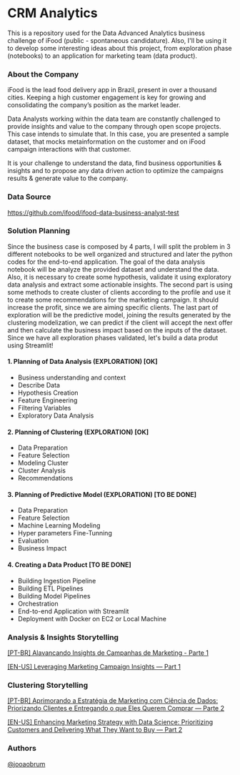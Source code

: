#  CRM Analytics
This is a repository used for the Data Advanced Analytics business challenge of iFood (public - spontaneous candidature). Also, I'll be using it to develop some interesting ideas about this project, from exploration phase (notebooks) to an application for marketing team (data product).

### About the Company
iFood is the lead food delivery app in Brazil, present in over a thousand cities.
Keeping a high customer engagement is key for growing and consolidating the company’s
position as the market leader.

Data Analysts working within the data team are constantly challenged to provide insights and
value to the company through open scope projects. This case intends to simulate that.
In this case, you are presented a sample dataset, that mocks metainformation on the customer
and on iFood campaign interactions with that customer.

It is your challenge to understand the data, find business opportunities & insights and to propose
any data driven action to optimize the campaigns results & generate value to the company.

### Data Source 
https://github.com/ifood/ifood-data-business-analyst-test


### Solution Planning

Since the business case is composed by 4 parts, I will split the problem in 3 different notebooks to be well organized and structured and later the python codes for the end-to-end application. The goal of the data analysis notebook will be analyze the provided dataset and understand the data. Also,  it is necessary to create some hypothesis, validate it using exploratory data analysis and extract some actionable insights. The second part is using some methods to create cluster of clients according to the profile and use it to create some recommendations for the marketing campaign. It should increase the profit, since we are aiming specific clients. The last part of exploration will be the predictive model, joining the results generated by the clustering modelization, we can predict if the client will accept the next offer and then calculate the business impact based on the inputs of the dataset. Since we have all exploration phases validated, let's build a data produt using Streamlit!


#### 1. Planning of Data Analysis (EXPLORATION) [OK] 
- Business understanding and context
- Describe Data
- Hypothesis Creation
- Feature Engineering
- Filtering Variables
- Exploratory Data Analysis

#### 2. Planning of Clustering (EXPLORATION) [OK] 
- Data Preparation
- Feature Selection
- Modeling Cluster
- Cluster Analysis
- Recommendations


#### 3. Planning of Predictive Model (EXPLORATION) [TO BE DONE]
- Data Preparation
- Feature Selection
- Machine Learning Modeling
- Hyper parameters Fine-Tunning
- Evaluation
- Business Impact


#### 4. Creating a Data Product [TO BE DONE]
- Building Ingestion Pipeline 
- Building ETL Pipelines
- Building Model Pipelines
- Orchestration 
- End-to-end Application with Streamlit 
- Deployment with Docker on EC2 or Local Machine 


### Analysis & Insights Storytelling
[[PT-BR] Alavancando Insights de Campanhas de Marketing - Parte 1](https://medium.com/@indatawetrust.idwt/alavancando-insights-de-campanhas-de-marketing-com-an%C3%A1lise-explorat%C3%B3ria-e-shap-explainable-ai-207ae7e7b97c)


[[EN-US] Leveraging Marketing Campaign Insights — Part 1](https://medium.com/@indatawetrust.idwt/en-us-leveraging-marketing-campaigns-insights-with-exploratory-analysis-and-shap-explainable-942989a49f41)


### Clustering Storytelling
[[PT-BR] Aprimorando a Estratégia de Marketing com Ciência de Dados: Priorizando Clientes e Entregando o que Eles Querem Comprar — Parte 2](https://medium.com/@indatawetrust.idwt/pt-br-aprimorando-a-estrat%C3%A9gia-de-marketing-com-ci%C3%AAncia-de-dados-priorizando-clientes-e-1bf6bf654a10)

[[EN-US] Enhancing Marketing Strategy with Data Science: Prioritizing Customers and Delivering What They Want to Buy — Part 2](https://medium.com/@indatawetrust.idwt/enhancing-marketing-strategy-with-data-science-prioritizing-customers-and-delivering-what-they-b4cb32670a0f)

### Authors
 [@jooaobrum](https://linkedin.com/in/jooaobrum)

[def]: https://www.cora.com.br/blog/wp-content/uploads/2021/03/Imagem-Ifood-red-1.png
